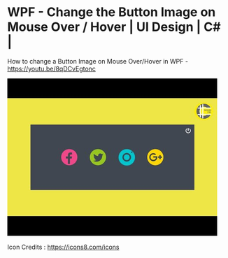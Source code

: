 # WPF - Change the Button Image on Mouse Over / Hover | UI Design | C# |

How to change a Button Image on Mouse Over/Hover in WPF - https://youtu.be/8qDCvEgtonc

![](Images/Change%20Button%20Image.jpg)

Icon Credits : https://icons8.com/icons
